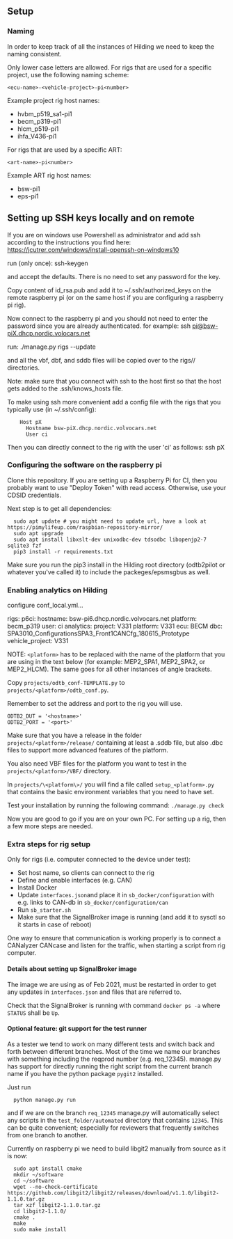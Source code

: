 ## Setup

### Naming

In order to keep track of all the instances of Hilding we need to keep the naming consistent.

Only lower case letters are allowed. For rigs that are used for a specific
project, use the following naming scheme:

```
<ecu-name>-<vehicle-project>-pi<number>
```

Example project rig host names:
 - hvbm_p519_sa1-pi1
 - becm_p319-pi1
 - hlcm_p519-pi1
 - ihfa_V436-pi1

For rigs that are used by a specific ART:

```
<art-name>-pi<number>
```

Example ART rig host names:
 - bsw-pi1
 - eps-pi1

## Setting up SSH keys locally and on remote

If you are on windows use Powershell as administrator and add ssh according to
the instructions you find here:
https://jcutrer.com/windows/install-openssh-on-windows10

run (only once):
  ssh-keygen

and accept the defaults. There is no need to set any password for the key.

Copy content of id_rsa.pub and add it to ~/.ssh/authorized_keys on the
remote raspberry pi (or on the same host if you are configuring a raspberry pi
rig).

Now connect to the raspberry pi and you should not need to enter the password
since you are already authenticated.
for example:
  ssh pi@bsw-piX.dhcp.nordic.volocars.net

run:
  ./manage.py rigs --update


and all the vbf, dbf, and sddb files will be copied over to the rigs/<rigname>/
directories.

Note: make sure that you connect with ssh to the host first so that the host
gets added to the .ssh/knows_hosts file.

To make using ssh more convenient add a config file with the rigs that you
typically use (in ~/.ssh/config):

        Host pX
          Hostname bsw-piX.dhcp.nordic.volvocars.net
          User ci

Then you can directly connect to the rig with the user 'ci' as follows: ssh pX


### Configuring the software on the raspberry pi

Clone this repository. If you are setting up a Raspberry Pi for CI, then you
probably want to use "Deploy Token" with read access. Otherwise, use your CDSID
credentials.

Next step is to get all dependencies:

```shell
  sudo apt update # you might need to update url, have a look at https://pimylifeup.com/raspbian-repository-mirror/
  sudo apt upgrade
  sudo apt install libxslt-dev unixodbc-dev tdsodbc libopenjp2-7 sqlite3 fzf
  pip3 install -r requirements.txt
```

Make sure you run the pip3 install in the Hilding root directory (odtb2pilot or
whatever you've called it) to include the packeges/epsmsgbus as well.

### Enabling analytics on Hilding

configure conf_local.yml...

rigs:
    p6ci:
        hostname: bsw-pi6.dhcp.nordic.volvocars.net
        platform: becm_p319
        user: ci
        analytics:
            project: V331
            platform: V331
            ecu: BECM
            dbc: SPA3010_ConfigurationsSPA3_Front1CANCfg_180615_Prototype
            vehicle_project: V331

NOTE: `<platform>` has to be replaced with the name of the platform that you are
using in the text below (for example: MEP2_SPA1, MEP2_SPA2, or MEP2_HLCM). The
same goes for all other instances of angle brackets.

Copy `projects/odtb_conf-TEMPLATE.py` to `projects/<platform>/odtb_conf.py`.

Remember to set the address and port to the rig you will use.

```
ODTB2_DUT = '<hostname>'
ODTB2_PORT = '<port>'
```

Make sure that you have a release in the folder `projects/<platform>/release/`
containing at least a .sddb file, but also .dbc files to support more advanced
features of the platform.

You also need VBF files for the platform you want to test in the
`projects/<platform>/VBF/` directory.

In `projects/\<platform\>/` you will find a file called `setup_<platform>.py` that
contains the basic environment variables that you need to have set.

Test your installation by running the following command: `./manage.py check`

Now you are good to go if you are on your own PC. For setting up a rig, then a
few more steps are needed.

### Extra steps for rig setup

Only for rigs (i.e. computer connected to the device under test):

 * Set host name, so clients can connect to the rig
 * Define and enable interfaces (e.g. CAN)
 * Install Docker
 * Update `interfaces.json`and place it in `sb_docker/configuration` with e.g.
   links to CAN-db in `sb_docker/configuration/can`
 * Run `sb_starter.sh`
 * Make sure that the SignalBroker image is running (and add it to sysctl so it
   starts in case of reboot)

One way to ensure that communication is working properly is to connect a
CANalyzer CANcase and listen for the traffic, when starting a script from rig
computer.

#### Details about setting up SignalBroker image

The image we are using as of Feb 2021, must be restarted in order to get any
updates in `interfaces.json` and files that are referred to.

Check that the SignalBroker is running with command `docker ps -a` where
`STATUS` shall be `Up`.


#### Optional feature: git support for the test runner

As a tester we tend to work on many different tests and switch back and forth
between different branches. Most of the time we name our branches with
something including the reqprod number (e.g. req_12345). manage.py has support
for directly running the right script from the current branch name if you have
the python package `pygit2` installed.

Just run
```
  python manage.py run
```
and if we are on the branch `req_12345` manage.py will automatically select any
scripts in the `test_folder/automated` directory that contains `12345`. This
can be quite convenient; especially for reviewers that frequently switches from
one branch to another.

Currently on raspberry pi we need to build libgit2 manually from source as it
is now:
```shell
  sudo apt install cmake
  mkdir ~/software
  cd ~/software
  wget --no-check-certificate https://github.com/libgit2/libgit2/releases/download/v1.1.0/libgit2-1.1.0.tar.gz
  tar xzf libgit2-1.1.0.tar.gz
  cd libgit2-1.1.0/
  cmake .
  make
  sudo make install
```
